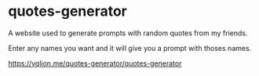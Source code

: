 # quotes-generator
A website used to generate prompts with random quotes from my friends.

Enter any names you want and it will give you a prompt with thoses names.

https://vqlion.me/quotes-generator/quotes-generator
